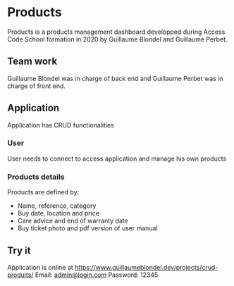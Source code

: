 # Products
Products is a products management dashboard developped during Access Code School formation in 2020 by Guillaume Blondel and Guillaume Perbet.

## Team work
Guillaume Blondel was in charge of back end and Guillaume Perbet was in charge of front end.

## Application
Application has CRUD functionalities

### User
User needs to connect to access application and manage his own products

### Products details
Products are defined by:
- Name, reference, category
- Buy date, location and price
- Care advice and end of warranty date
- Buy ticket photo and pdf version of user manual

## Try it
Application is online at https://www.guillaumeblondel.dev/projects/crud-produits/
Email: admin@login.com
Password: 12345

